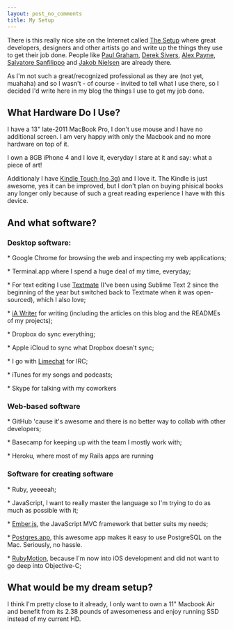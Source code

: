 ```yaml
---
layout: post_no_comments
title: My Setup
---
```


<span class="drops">T</span>here is this really nice site on the Internet called [The Setup] where great developers, designers and other artists go and write up the things they use to get their job done. People like [Paul Graham], [Derek Sivers], [Alex Payne], [Salvatore Sanfilippo] and [Jakob Nielsen] are already there.

As I'm not such a great/recognized professional as they are (not yet, muahaha) and so I wasn't - of course - invited to tell what I use there, so I decided I'd write here in my blog the things I use to get my job done.

## What Hardware Do I Use?

I have a 13" late-2011 MacBook Pro, I don't use mouse and I have no additional screen. I am very happy with only the Macbook and no more hardware on top of it.

I own a 8GB iPhone 4 and I love it, everyday I stare at it and say: what a piece of art!

Additionaly I have [Kindle Touch (no 3g)] and I love it. The Kindle is just awesome, yes it can be improved, but I don't plan on buying phisical books any longer only because of such a great reading experience I have with this device.

## And what software?

### Desktop software:

\* Google Chrome for browsing the web and inspecting my web applications;

\* Terminal.app where I spend a huge deal of my time, everyday;

\* For text editing I use [Textmate]  (I've been using Sublime Text 2 since the beginning of the year but switched back to Textmate when it was open-sourced), which I also love;

\* [iA Writer] for writing (including the articles on this blog and the READMEs of my projects);

\* Dropbox do sync everything;

\* Apple iCloud to sync what Dropbox doesn't sync;

\* I go with [Limechat] for IRC;

\* iTunes for my songs and podcasts;

\* Skype for talking with my coworkers

### Web-based software

\* GitHub 'cause it's awesome and there is no better way to collab with other developers;

\* Basecamp for keeping up with the team I mostly work with;

\* Heroku, where most of my Rails apps are running

### Software for creating software

\* Ruby, yeeeeah;

\* JavaScript, I want to really master the language so I'm trying to do as much as possible with it;

\* [Ember.js], the JavaScript MVC framework that better suits my needs;

\* [Postgres.app], this awesome app makes it easy to use PostgreSQL on the Mac. Seriously, no hassle.

\* [RubyMotion], because I'm now into iOS development and did not want to go deep into Objective-C;


## What would be my dream setup?

I think I'm pretty close to it already, I only want to own a 11" Macbook Air and benefit from its 2.38 pounds of awesomeness and enjoy running SSD instead of my current HD.

[Textmate]: https://github.com/textmate/textmate

[The Setup]: http://usesthis.com/
[Paul Graham]: http://paul.graham.usesthis.com/
[Derek Sivers]: http://derek.sivers.usesthis.com/
[Alex Payne]: http://alex.payne.usesthis.com/
[Salvatore Sanfilippo]: http://salvatore.sanfilippo.usesthis.com/
[Jakob Nielsen]: http://jakob.nielsen.usesthis.com/

[Kindle Touch (no 3g)]: http://www.amazon.com/gp/product/B005890FUI/ref=amb_link_362924342_4?ie=UTF8&nav_sdd=aps&pf_rd_m=ATVPDKIKX0DER&pf_rd_s=center-1&pf_rd_r=1YCK0S8VEYM8968ASFXY&pf_rd_t=101&pf_rd_p=1373969542&pf_rd_i=507846

[iA Writer]: http://www.iawriter.com
[Limechat]: http://limechat.net/mac/

[Ember.js]: http://emberjs.com/
[Postgres.app]: http://postgresapp.com/
[RubyMotion]: http://www.rubymotion.com/